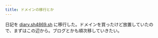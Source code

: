 ```yaml
---
title: ドメインの移行とか
---
```


日記を [diary.sh4869.sh](https://diary.sh4869.sh) に移行した。ドメインを買ったけど放置していたので、まずはこの辺から。ブログとかも順次移していきたい。
